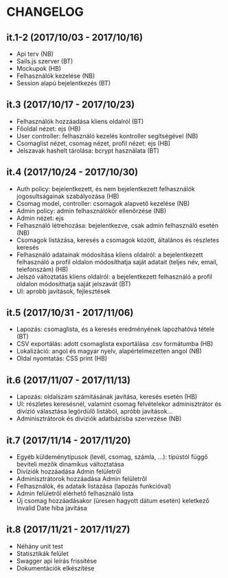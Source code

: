 # CHANGELOG

## it.1-2 (2017/10/03 - 2017/10/16)
- Api terv (NB)
- Sails.js szerver (BT)
- Mockupok (HB)
- Felhasználók kezelése (NB)
- Session alapú bejelentkezés (BT)

## it.3 (2017/10/17 - 2017/10/23)
- Felhasználók hozzáadása kliens oldalról (BT)
- Főoldal nézet: ejs (HB) 
- User controller: felhasználó kezelés kontroller segítségével (NB)
- Csomaglist nézet, csomag nézet, profil nézet: ejs (HB)
- Jelszavak hashelt tárolása: bcrypt használata (BT)

## it.4 (2017/10/24 - 2017/10/30)
- Auth policy: bejelentkezett, és nem bejelentkezett felhasználók jogosultságainak szabályozása (HB)
- Csomag model, controller: csomagok alapvető kezelése (NB)
- Admin policy: admin felhasználókör ellenőrzése (NB)
- Admin nézet: ejs
- Felhasználó létrehozása: bejelentkezve, csak admin felhasználó esetén (NB)
- Csomagok listázása, keresés a csomagok között, általános és részletes keresés
- Felhasználó adatainak módosítása kliens oldalról: a bejelentkezett felhasználó a profil oldalon módosíthatja saját adatait (teljes név, email, telefonszám) (HB)
- Jelszó változtatás kliens oldalról: a bejelentkezett felhasználó a profil oldalon módosíthatja saját jelszavát (BT)
- UI: aprobb javítások, fejlesztések

## it.5 (2017/10/31 - 2017/11/06)
- Lapozás: csomaglista, és a keresés eredményének lapozhatóvá tétele (BT)
- CSV exportálás: adott csomaglista exportálása .csv formátumba (HB)
- Lokalizáció: angol és magyar nyelv, alapértelmezetten angol (NB)
- Oldal nyomtatás: CSS print (HB)

## it.6 (2017/11/07 - 2017/11/13)
- Lapozás: oldalszám számításának javítása, keresés esetén (HB)
- UI: részletes keresésnél, valamint csomag felvételekor adminisztrátor és divízió választása legördülő listából, apróbb javítások...
- Adminisztrátorok és diviziók adatbázisba szervezése (NB)

## it.7 (2017/11/14 - 2017/11/20)
- Egyéb küldeménytípusok (levél, csomag, számla, ...): típústól függő beviteli mezők dinamikus változtatása
- Divíziók hozzáadása Admin felületről
- Adminisztrátorok hozzáadása Admin felületről
- Felhasználók, és adataik listázása (lapozás funkcióval)
- Admin felületről elérhető felhasználó lista
- Új csomag hozzáadásakor (üresen hagyott dátum esetén) keletkező Invalid Date hiba javítása

## it.8 (2017/11/21 - 2017/11/27)
- Néhány unit test
- Statisztikák felület
- Swagger api leírás frissítése
- Dokumentációk elkészítése
